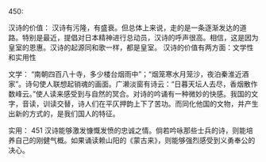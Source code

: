 450:

汉诗的价值：
汉诗有污隆，有盛衰。但总体上来说，走的是一条逐渐发达的道路。特别是最近，提倡对日本精神进行总动员，汉诗的呼声很高。相信，这是因为皇室的恩惠。汉诗的起源同和歌一样，都是皇室。
汉诗的价值有两方面：文学性和实用性

文学：
“南朝四百八十寺，多少楼台烟雨中”；“烟笼寒水月笼沙，夜泊秦淮近酒家”。诗句使人联想起销魂的画面。广濑淡窗有诗云：“日暮天坛人去尽，香烟散作数峰云。”使人读来感受到与自然的冥合。对诗的吟诵有一种微妙的快感。我国的文字，音读，训读交替，诗人们在平仄押韵上下了苦功。而同化他国的文物，并产生出新的方式的，是我们国人的特征。

实用：
451
汉诗能够激发慷慨发愤的忠诚之情。倘若吟咏那些士兵的诗，则能培养自己的刚健气概。如果诵读赖山阳的《蒙古来》，则能够强烈感受到义勇奉公的决心。
